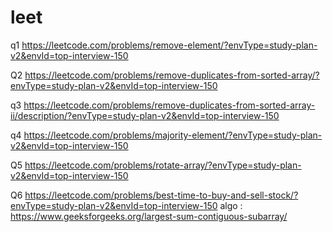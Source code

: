 # leet

q1 https://leetcode.com/problems/remove-element/?envType=study-plan-v2&envId=top-interview-150

Q2 https://leetcode.com/problems/remove-duplicates-from-sorted-array/?envType=study-plan-v2&envId=top-interview-150

q3 https://leetcode.com/problems/remove-duplicates-from-sorted-array-ii/description/?envType=study-plan-v2&envId=top-interview-150

q4 https://leetcode.com/problems/majority-element/?envType=study-plan-v2&envId=top-interview-150

Q5 https://leetcode.com/problems/rotate-array/?envType=study-plan-v2&envId=top-interview-150

Q6 https://leetcode.com/problems/best-time-to-buy-and-sell-stock/?envType=study-plan-v2&envId=top-interview-150
algo : https://www.geeksforgeeks.org/largest-sum-contiguous-subarray/
